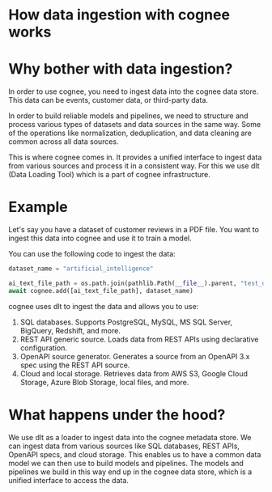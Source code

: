 # How data ingestion with cognee works




# Why bother with data ingestion?

In order to use cognee, you need to ingest data into the cognee data store. 
This data can be events, customer data, or third-party data. 

In order to build reliable models and pipelines, we need to structure and process various types of datasets and data sources in the same way.
Some of the operations like normalization, deduplication, and data cleaning are common across all data sources.


This is where cognee comes in. It provides a unified interface to ingest data from various sources and process it in a consistent way.
For this we use dlt (Data Loading Tool) which is a part of cognee infrastructure.


# Example

Let's say you have a dataset of customer reviews in a PDF file. You want to ingest this data into cognee and use it to train a model.

You can use the following code to ingest the data:

```python
dataset_name = "artificial_intelligence"

ai_text_file_path = os.path.join(pathlib.Path(__file__).parent, "test_data/artificial-intelligence.pdf")
await cognee.add([ai_text_file_path], dataset_name)

```

cognee uses dlt to ingest the data and allows you to use:

1. SQL databases. Supports PostgreSQL, MySQL, MS SQL Server, BigQuery, Redshift, and more.
2. REST API generic source. Loads data from REST APIs using declarative configuration.
3. OpenAPI source generator. Generates a source from an OpenAPI 3.x spec using the REST API source.
4. Cloud and local storage. Retrieves data from AWS S3, Google Cloud Storage, Azure Blob Storage, local files, and more.



# What happens under the hood?

We use dlt as a loader to ingest data into the cognee metadata store. We can ingest data from various sources like SQL databases, REST APIs, OpenAPI specs, and cloud storage.
This enables us to have a common data model we can then use to build models and pipelines.
The models and pipelines we build in this way end up in the cognee data store, which is a unified interface to access the data.